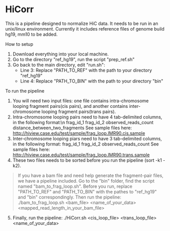 # HiCorr
This is a pipeline designed to normalize HiC data. It needs to be run in an unix/linux environment. Currently it includes reference files of genome build hg19, mm10 to be added.

How to setup
1. Download everything into your local machine.
2. Go to the directory "ref_hg19", run the script "prep_ref.sh"
3. Go back to the main directory, edit "run.sh":
   - Line 3: Replace "PATH_TO_REF" with the path to your directory "ref_hg19"
   - Line 4: Replace "PATH_TO_BIN" with the path to your directory "bin"

To run the pipeline
1. You will need two input files: one file contains intra-chromosome looping fragment pairs(cis pairs), and another contains inter-chromosome looping fragment pairs(trans pairs).
2. Intra-chromosome looping pairs need to have 4 tab-delimited columns, in the following format:\n
    frag_id_1    frag_id_2    observed_reads_count    distance_between_two_fragments
    See sample files here: http://hiview.case.edu/test/sample/frag_loop.IMR90.cis.sample
3. Inter-chromosome looping piars need to have 3 tab-delimited columns, in the following format:
    frag_id_1    frag_id_2    observed_reads_count
    See sample files here: http://hiview.case.edu/test/sample/frag_loop.IMR90.trans.sample
4. These two files needs to be sorted before you run the pipeline (sort -k1 -k2).
>If you have a bam file and need help generate the fragment-pair files, we have a pipeline included. Go to the "bin" folder, find the script named "bam_to_frag_loop.sh". 
>Before you run, replace "PATH_TO_REF" and "PATH_TO_BIN" with the pathes to "ref_hg19" and "bin" correspondingly. 
>Then run the pipeline: 
    ./bam_to_frag_loop.sh <bam_file> <name_of_your_data> <mapped_read_length_in_your_bam_file> 

5. Finally, run the pipeline:
    ./HiCorr.sh <cis_loop_file> <trans_loop_file> <name_of_your_data>
